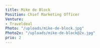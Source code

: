 ```yaml
---
title: Mike de Block
Position: Chief Marketing Officer
Venture:
- Traveldeal
Photo: "/uploads/mike-de-block.jpg"
Photo2x: "/uploads/mike-de-block@2x.jpg"
prio: 2
---
```

